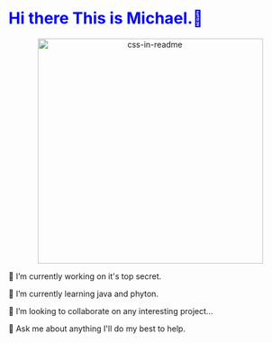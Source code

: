 <html>
   <head>
  </head>
  <body>
    <h1 style="color:blue;">Hi there This is Michael.👋 </h1>
    <div align="center">
    <img src="display.svg" width="400" height="400" alt="css-in-readme">
</div>

🔭 I’m currently working on it's top secret.

🌱 I’m currently learning java and phyton.

👯 I’m looking to collaborate on any interesting project...

💬 Ask me about anything I'll do my best to help.
  </body>
  </html>
 


